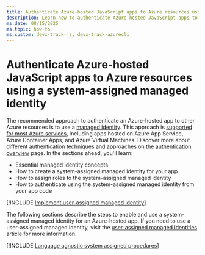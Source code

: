 ```yaml
---
title: Authenticate Azure-hosted JavaScript apps to Azure resources using a system-assigned managed identity
description: Learn how to authenticate Azure-hosted JavaScript apps to other Azure services using a system-assigned managed identity.
ms.date: 08/15/2025
ms.topic: how-to
ms.custom: devx-track-js, devx-track-azurecli
---
```


# Authenticate Azure-hosted JavaScript apps to Azure resources using a system-assigned managed identity

The recommended approach to authenticate an Azure-hosted app to other Azure resources is to use a [managed identity](/entra/identity/managed-identities-azure-resources/overview). This approach is [supported for most Azure services](/entra/identity/managed-identities-azure-resources/managed-identities-status), including apps hosted on Azure App Service, Azure Container Apps, and Azure Virtual Machines. Discover more about different authentication techniques and approaches on the [authentication overview](overview.md) page. In the sections ahead, you'll learn:

- Essential managed identity concepts
- How to create a system-assigned managed identity for your app
- How to assign roles to the system-assigned managed identity
- How to authenticate using the system-assigned managed identity from your app code

[!INCLUDE [Implement user-assigned managed identity](<../../../includes/authentication/managed-identity-concepts.md>)]

The following sections describe the steps to enable and use a system-assigned managed identity for an Azure-hosted app. If you need to use a user-assigned managed identity, visit the [user-assigned managed identities](user-assigned-managed-identity.md) article for more information.

[!INCLUDE [Language agnostic system assigned procedures](<../../../includes/authentication/system-assigned-managed-identity.md>)]